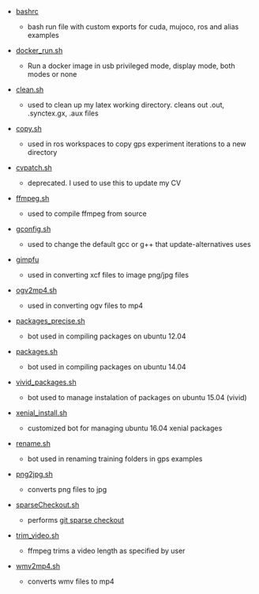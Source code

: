 
+ [bashrc](/bashrc)
  + bash run file with custom exports for cuda, mujoco, ros and alias examples

+ [docker_run.sh](/docker_run.sh)
  + Run a docker image in usb privileged mode, display mode, both modes or none

+ [clean.sh](/clean.sh)
  + used to clean up my latex working directory. cleans out .out, .synctex.gx, .aux files

+ [copy.sh](/copy.sh)
  + used in ros workspaces to copy gps experiment iterations to a new directory

+ [cvpatch.sh](/cvpatch.sh)
  + deprecated. I used to use this to update my CV

+ [ffmpeg.sh](/ffmpeg.sh)
  + used to compile ffmpeg from source

+ [gconfig.sh](/gconfig)
  + used to change the default gcc or g++ that update-alternatives uses

+ [gimpfu](gimpfu)
  + used in converting xcf files to image png/jpg files

+ [ogv2mp4.sh](/ogv2mp4.sh)
  + used in converting ogv files to mp4

+ [packages_precise.sh](/packages_precise.sh)
  + bot used in compiling packages on ubuntu 12.04

+ [packages.sh](/packages.sh)
  + bot used in compiling packages on ubuntu 14.04  

+ [vivid_packages.sh](/vivid_packages.sh)
  + bot used to manage instalation of packages on ubuntu 15.04 (vivid)

+ [xenial_install.sh](/xenial_install.sh)
  + customized bot for managing ubuntu 16.04 xenial packages

+ [rename.sh](/rename.sh)
  + bot used in renaming training folders in gps examples

+ [png2jpg.sh](/png2jpg.sh)
  + converts png files to jpg

+ [sparseCheckout.sh](/sparseCheckout.sh)
  + performs [git sparse checkout](http://lakehanne.github.io/git-sparse-checkout)

+ [trim_video.sh](/trim_video.sh)
  + ffmpeg trims a video length as specified by user


+ [wmv2mp4.sh](/wmv2mp4.sh)
  + converts wmv files to mp4

